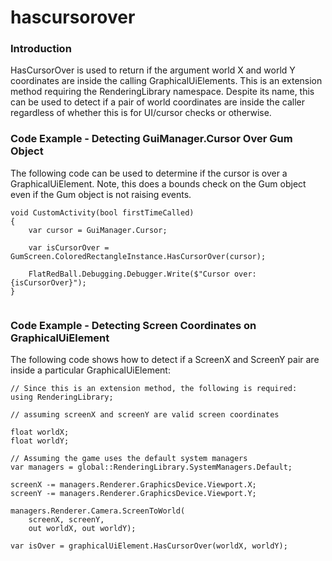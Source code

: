 # hascursorover

### Introduction

HasCursorOver is used to return if the argument world X and world Y coordinates are inside the calling GraphicalUiElements. This is an extension method requiring the RenderingLibrary namespace. Despite its name, this can be used to detect if a pair of world coordinates are inside the caller regardless of whether this is for UI/cursor checks or otherwise.

### Code Example - Detecting GuiManager.Cursor Over Gum Object

The following code can be used to determine if the cursor is over a GraphicalUiElement. Note, this does a bounds check on the Gum object even if the Gum object is not raising events.

```
void CustomActivity(bool firstTimeCalled)
{
    var cursor = GuiManager.Cursor;

    var isCursorOver = GumScreen.ColoredRectangleInstance.HasCursorOver(cursor);

    FlatRedBall.Debugging.Debugger.Write($"Cursor over: {isCursorOver}");
}
```



<figure><img src="../../../../media/2019-09-20\_05-26-27.gif" alt=""><figcaption></figcaption></figure>

   &#x20;

### Code Example - Detecting Screen Coordinates on GraphicalUiElement

The following code shows how to detect if a ScreenX and ScreenY pair are inside a particular GraphicalUiElement:

```lang:c#
// Since this is an extension method, the following is required:
using RenderingLibrary;

// assuming screenX and screenY are valid screen coordinates

float worldX;
float worldY;

// Assuming the game uses the default system managers
var managers = global::RenderingLibrary.SystemManagers.Default;

screenX -= managers.Renderer.GraphicsDevice.Viewport.X;
screenY -= managers.Renderer.GraphicsDevice.Viewport.Y;

managers.Renderer.Camera.ScreenToWorld(
    screenX, screenY,
    out worldX, out worldY);

var isOver = graphicalUiElement.HasCursorOver(worldX, worldY);
```

&#x20;     &#x20;
